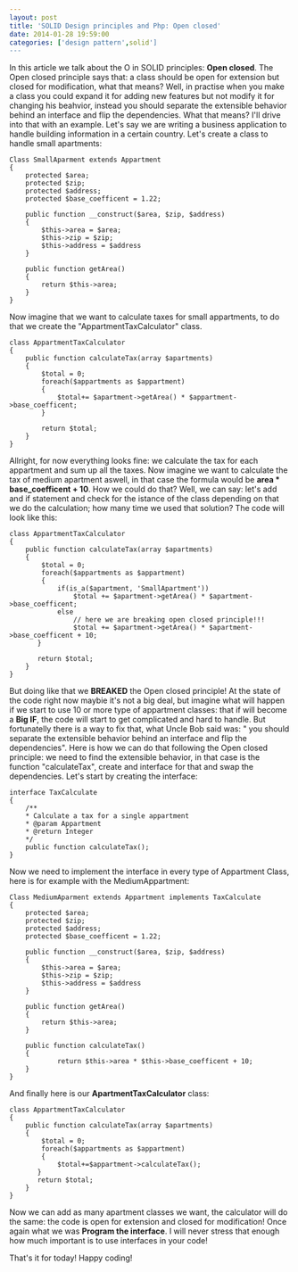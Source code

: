 ```yaml
---
layout: post
title: 'SOLID Design principles and Php: Open closed'
date: 2014-01-28 19:59:00
categories: ['design pattern',solid']
---
```

In this article we talk about the O in SOLID principles: **Open closed**. The Open closed principle says that: a class should be open for extension but closed for modification, what that means? Well, in practise when you make a class you could expand it for adding new features but not modify it for changing his beahvior, instead you should separate the extensible behavior behind an interface and flip the dependencies. What that means? I'll drive into that with an example. Let's say we are writing a business application to handle building information in a certain country. Let's create a class to handle small apartments:

<!-- more -->
		
	Class SmallAparment extends Appartment
	{
		protected $area;
		protected $zip;
		protected $address;
		protected $base_coefficent = 1.22;

		public function __construct($area, $zip, $address)
		{
			$this->area = $area;
			$this->zip = $zip;
			$this->address = $address
		}
		
		public function getArea()
		{
			return $this->area;
		}
	}
	
Now imagine that we want to calculate taxes for small appartments, to do that we  create the "AppartmentTaxCalculator" class.

	class AppartmentTaxCalculator
	{	
		public function calculateTax(array $apartments)
		{
			$total = 0;
			foreach($appartments as $appartment)
			{
				$total+= $apartment->getArea() * $appartment->base_coefficent;
		    }
			
			return $total;
		}
	}
	
Allright, for now everything looks fine: we calculate the tax for each appartment and sum up all the taxes. Now imagine we want to calculate the tax of medium apartment aswell, in that case the formula would be **area * base_coefficent + 10**. How we could do that? Well, we can say: let's add and if statement and check for the istance of the class depending on that we do the calculation; how many time we used that solution? The code will look like this:

	class AppartmentTaxCalculator
	{	
		public function calculateTax(array $apartments)
		{
			$total = 0;
			foreach($appartments as $appartment)
			{
				if(is_a($apartment, 'SmallApartment'))
					$total += $apartment->getArea() * $apartment->base_coefficent;
				else
					// here we are breaking open closed principle!!!
					$total += $apartment->getArea() * $apartment->base_coefficent + 10;
	       }
		   
		   return $total;
		}
	}
	
But doing like that we **BREAKED** the Open closed principle! At the state of the code right now maybie it's not a big deal, but imagine what will happen if we start to use 10 or more type of appartment classes: that if will become a **Big IF**, the code will start to get complicated and hard to handle.
But fortunatelly there is a way to fix that, what Uncle Bob said was: " you should separate the extensible behavior behind an interface and flip the dependencies". Here is how we can do that following the Open closed principle: we need to find the extensible behavior, in that case is the function "calculateTax", create and interface for that and swap the dependencies. Let's start by creating the interface:
	
	interface TaxCalculate
	{
		/**
		* Calculate a tax for a single appartment
		* @param Appartment
		* @return Integer
		*/
		public function calculateTax();
	}
	
Now we need to implement the interface in every type of Appartment Class, here is for example with the MediumAppartment:

	Class MediumAparment extends Appartment implements TaxCalculate
	{
		protected $area;
		protected $zip;
		protected $address;
		protected $base_coefficent = 1.22;
		
		public function __construct($area, $zip, $address)
		{
			$this->area = $area;
			$this->zip = $zip;
			$this->address = $address
		}
		
		public function getArea()
		{
			return $this->area;
		}
		
		public function calculateTax()
		{
				return $this->area * $this->base_coefficent + 10; 
		}
	}

And finally here is our **ApartmentTaxCalculator** class:

	class AppartmentTaxCalculator
	{	
		public function calculateTax(array $apartments)
		{
			$total = 0;
			foreach($appartments as $appartment)
			{
				$total+=$appartment->calculateTax();
	       }
		   return $total;
		}
	}
	
Now we can add as many apartment classes we want, the calculator will do the same: the code is open for extension and closed for modification! Once again what we  was **Program the interface**. I will never stress that enough how much important is to use interfaces in your code!

That's it for today! Happy coding!